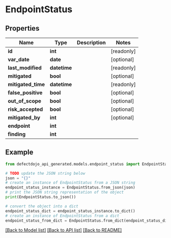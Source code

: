 # EndpointStatus


## Properties

Name | Type | Description | Notes
------------ | ------------- | ------------- | -------------
**id** | **int** |  | [readonly] 
**var_date** | **date** |  | [optional] 
**last_modified** | **datetime** |  | [readonly] 
**mitigated** | **bool** |  | [optional] 
**mitigated_time** | **datetime** |  | [readonly] 
**false_positive** | **bool** |  | [optional] 
**out_of_scope** | **bool** |  | [optional] 
**risk_accepted** | **bool** |  | [optional] 
**mitigated_by** | **int** |  | [optional] 
**endpoint** | **int** |  | 
**finding** | **int** |  | 

## Example

```python
from defectdojo_api_generated.models.endpoint_status import EndpointStatus

# TODO update the JSON string below
json = "{}"
# create an instance of EndpointStatus from a JSON string
endpoint_status_instance = EndpointStatus.from_json(json)
# print the JSON string representation of the object
print(EndpointStatus.to_json())

# convert the object into a dict
endpoint_status_dict = endpoint_status_instance.to_dict()
# create an instance of EndpointStatus from a dict
endpoint_status_from_dict = EndpointStatus.from_dict(endpoint_status_dict)
```
[[Back to Model list]](../README.md#documentation-for-models) [[Back to API list]](../README.md#documentation-for-api-endpoints) [[Back to README]](../README.md)


